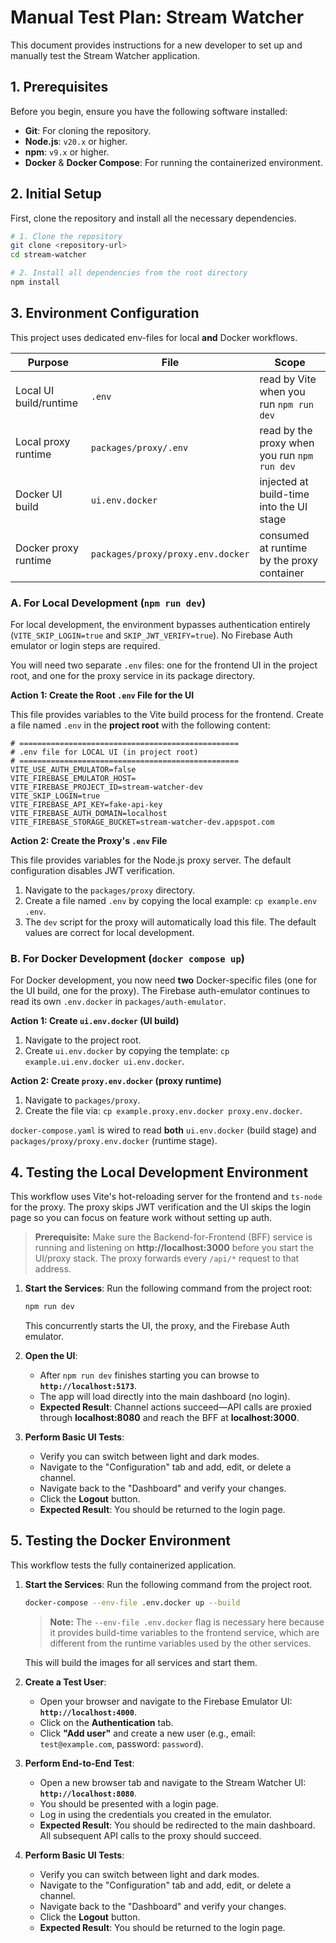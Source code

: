 # Manual Test Plan: Stream Watcher

This document provides instructions for a new developer to set up and manually test the Stream Watcher application.

## 1. Prerequisites

Before you begin, ensure you have the following software installed:

*   **Git**: For cloning the repository.
*   **Node.js**: `v20.x` or higher.
*   **npm**: `v9.x` or higher.
*   **Docker** & **Docker Compose**: For running the containerized environment.

## 2. Initial Setup

First, clone the repository and install all the necessary dependencies.

```bash
# 1. Clone the repository
git clone <repository-url>
cd stream-watcher

# 2. Install all dependencies from the root directory
npm install
```

## 3. Environment Configuration

This project uses dedicated env-files for local **and** Docker workflows.

| Purpose | File | Scope |
|---------|------|-------|
| Local UI build/runtime | `.env` | read by Vite when you run `npm run dev` |
| Local proxy runtime | `packages/proxy/.env` | read by the proxy when you run `npm run dev` |
| Docker UI build | `ui.env.docker` | injected at build-time into the UI stage |
| Docker proxy runtime | `packages/proxy/proxy.env.docker` | consumed at runtime by the proxy container |

### A. For **Local Development** (`npm run dev`)

For local development, the environment bypasses authentication entirely (`VITE_SKIP_LOGIN=true` and `SKIP_JWT_VERIFY=true`).  No Firebase Auth emulator or login steps are required.

You will need two separate `.env` files: one for the frontend UI in the project root, and one for the proxy service in its package directory.

**Action 1: Create the Root `.env` File for the UI**

This file provides variables to the Vite build process for the frontend. Create a file named `.env` in the **project root** with the following content:

```env
# =================================================
# .env file for LOCAL UI (in project root)
# =================================================
VITE_USE_AUTH_EMULATOR=false
VITE_FIREBASE_EMULATOR_HOST=
VITE_FIREBASE_PROJECT_ID=stream-watcher-dev
VITE_SKIP_LOGIN=true
VITE_FIREBASE_API_KEY=fake-api-key
VITE_FIREBASE_AUTH_DOMAIN=localhost
VITE_FIREBASE_STORAGE_BUCKET=stream-watcher-dev.appspot.com
```

**Action 2: Create the Proxy's `.env` File**

This file provides variables for the Node.js proxy server. The default configuration disables JWT verification.

1.  Navigate to the `packages/proxy` directory.
2.  Create a file named `.env` by copying the local example: `cp example.env .env`.
3.  The `dev` script for the proxy will automatically load this file. The default values are correct for local development.

### B. For **Docker Development** (`docker compose up`)

For Docker development, you now need **two** Docker-specific files (one for the UI build, one for the proxy). The Firebase auth-emulator continues to read its own `.env.docker` in `packages/auth-emulator`.

**Action 1: Create `ui.env.docker` (UI build)**

1.  Navigate to the project root.
2.  Create `ui.env.docker` by copying the template: `cp example.ui.env.docker ui.env.docker`.

**Action 2: Create `proxy.env.docker` (proxy runtime)**

1.  Navigate to `packages/proxy`.
2.  Create the file via: `cp example.proxy.env.docker proxy.env.docker`.

`docker-compose.yaml` is wired to read **both** `ui.env.docker` (build stage) and `packages/proxy/proxy.env.docker` (runtime stage).

## 4. Testing the Local Development Environment

This workflow uses Vite's hot-reloading server for the frontend and `ts-node` for the proxy.  The proxy skips JWT verification and the UI skips the login page so you can focus on feature work without setting up auth.

> **Prerequisite:** Make sure the Backend-for-Frontend (BFF) service is running and listening on **http://localhost:3000** before you start the UI/proxy stack.  The proxy forwards every `/api/*` request to that address.

1.  **Start the Services**:
    Run the following command from the project root:
    ```bash
    npm run dev
    ```
    This concurrently starts the UI, the proxy, and the Firebase Auth emulator.

2.  **Open the UI**:
    * After `npm run dev` finishes starting you can browse to **`http://localhost:5173`**.
    * The app will load directly into the main dashboard (no login).
    * **Expected Result**: Channel actions succeed—API calls are proxied through **localhost:8080** and reach the BFF at **localhost:3000**.

3.  **Perform Basic UI Tests**:
    *   Verify you can switch between light and dark modes.
    *   Navigate to the "Configuration" tab and add, edit, or delete a channel.
    *   Navigate back to the "Dashboard" and verify your changes.
    *   Click the **Logout** button.
    *   **Expected Result**: You should be returned to the login page.

## 5. Testing the Docker Environment

This workflow tests the fully containerized application.

1.  **Start the Services**:
    Run the following command from the project root.
    ```bash
    docker-compose --env-file .env.docker up --build
    ```
    > **Note:** The `--env-file .env.docker` flag is necessary here because it provides build-time variables to the frontend service, which are different from the runtime variables used by the other services.

    This will build the images for all services and start them.

2.  **Create a Test User**:
    *   Open your browser and navigate to the Firebase Emulator UI: **`http://localhost:4000`**.
    *   Click on the **Authentication** tab.
    *   Click **"Add user"** and create a new user (e.g., email: `test@example.com`, password: `password`).

3.  **Perform End-to-End Test**:
    *   Open a new browser tab and navigate to the Stream Watcher UI: **`http://localhost:8080`**.
    *   You should be presented with a login page.
    *   Log in using the credentials you created in the emulator.
    *   **Expected Result**: You should be redirected to the main dashboard. All subsequent API calls to the proxy should succeed.

4.  **Perform Basic UI Tests**:
    *   Verify you can switch between light and dark modes.
    *   Navigate to the "Configuration" tab and add, edit, or delete a channel.
    *   Navigate back to the "Dashboard" and verify your changes.
    *   Click the **Logout** button.
    *   **Expected Result**: You should be returned to the login page. 
